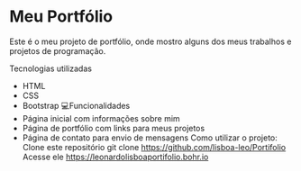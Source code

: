 # Meu Portfólio
Este é o meu projeto de portfólio, onde mostro alguns dos meus trabalhos e projetos de programação.

Tecnologias utilizadas <br/>
- HTML
- CSS
- Bootstrap
 💻Funcionalidades <br/>
- Página inicial com informações sobre mim
- Página de portfólio com links para meus projetos
- Página de contato  para envio de mensagens
Como utilizar o projeto: <br/>
Clone este repositório
 git clone https://github.com/lisboa-leo/Portifolio
Acesse ele
 https://leonardolisboaportifolio.bohr.io
